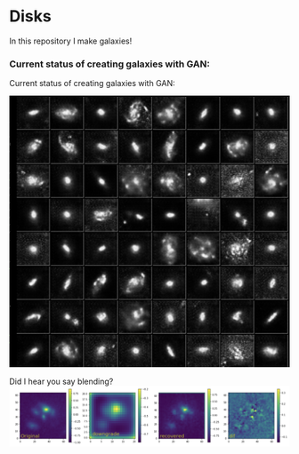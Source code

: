 # Disks

In this repository I make galaxies! 

### Current status of creating galaxies with GAN:


Current status of creating galaxies with GAN:

![nice_fakes](https://github.com/xoubish/disks/blob/master/plots/nice_fake.png)

Did I hear you say blending?
![blended](https://github.com/xoubish/disks/blob/master/plots/blending.png)

